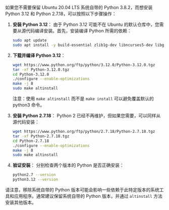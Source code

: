 如果您不需要保留 Ubuntu 20.04 LTS 系统自带的 Python 3.8.2，而想安装 Python 3.12 和 Python 2.7.18，可以按照以下步骤操作：

1. **安装 Python 3.12**：
   由于 Python 3.12 可能不在 Ubuntu 的默认仓库中，您需要从源代码编译安装。首先，安装编译 Python 所需的依赖：
   ```bash
   sudo apt update
   sudo apt install -y build-essential zlib1g-dev libncurses5-dev libgdbm-dev uuid-dev liblzma-dev tk-dev  libnss3-dev libssl-dev libsqlite3-dev libreadline-dev libffi-dev libbz2-dev wget
   ```

2. **下载并编译 Python 3.12**：
   ```bash
   wget https://www.python.org/ftp/python/3.12.0/Python-3.12.0.tgz
   tar -xf Python-3.12.0.tgz
   cd Python-3.12.0
   ./configure --enable-optimizations
   make -j 8
   sudo make altinstall
   ```

   注意：使用 `make altinstall` 而不是 `make install` 可以避免覆盖默认的 python3 命令。

3. **安装 Python 2.7.18**：
   Python 2 已经不再维护，但如果您需要，可以同样从源代码安装：
   ```bash
   wget https://www.python.org/ftp/python/2.7.18/Python-2.7.18.tgz
   tar -xf Python-2.7.18.tgz
   cd Python-2.7.18
   ./configure --enable-optimizations
   make -j 8
   sudo make altinstall
   ```

4. **验证安装**：
   分别检查两个版本的 Python 是否正确安装：
   ```bash
   python2.7 --version
   python3.12 --version
   ```

请注意，移除系统自带的 Python 版本可能会影响一些依赖于此特定版本的系统工具和应用程序。通常建议保留系统自带的 Python 版本，并通过 `altinstall` 方法安装其他版本。

